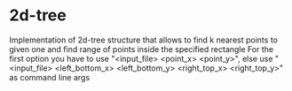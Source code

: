 # 2d-tree
Implementation of 2d-tree structure that allows to find k nearest points to given one and find range of points inside the specified rectangle
For the first option you have to use "<input_file> <point_x> <point_y>", else use "<input_file> <left_bottom_x> <left_bottom_y> <right_top_x> <right_top_y>" as command line args
